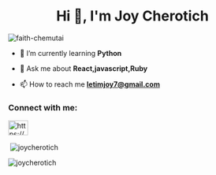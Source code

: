 <h1 align="center">Hi 👋, I'm Joy Cherotich</h1>

<p align="left"> <img src="https://komarev.com/ghpvc/?username=faith-chemutai&label=Profile%20views&color=0e75b6&style=flat" alt="faith-chemutai" /> </p>

- 🌱 I’m currently learning **Python**

- 💬 Ask me about **React,javascript,Ruby**

- 📫 How to reach me **letimjoy7@gmail.com**

<h3 align="left">Connect with me:</h3>
<p align="left">
<a href="https://linkedin.com/in/https://www.linkedin.com/in/joy-letim-540979258/" target="blank"><img align="center" src="https://raw.githubusercontent.com/rahuldkjain/github-profile-readme-generator/master/src/images/icons/Social/linked-in-alt.svg" alt="https://www.linkedin.com/in/joy-letim-540979258/" height="30" width="40" /></a>
</p>

<p>&nbsp;<img align="center" src="https://github-readme-stats.vercel.app/api?username=joycherotich&show_icons=true&locale=en" alt="joycherotich" /></p>

<p><img align="center" src="https://github-readme-streak-stats.herokuapp.com/?user=joycherotich&" alt="joycherotich" /></p>
